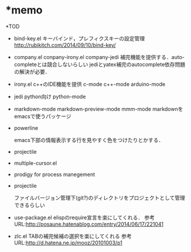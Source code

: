 *memo
===

*TOD

- bind-key.el
  キーバインド，プレフィクスキーの設定管理
   http://rubikitch.com/2014/09/10/bind-key/

- company.el conpany-irony.el company-jedi
  補完機能を提供する．auto-completeとは競合しないらしい
  jediとyatex補完のautocomplete依存問題の解決が必要．

- irony.el c++のIDE機能を提供
  c-mode
  c++-mode
  arduino-mode
  
- jedi python向け
  python-mode

- markdown-mode markdown-preview-mode mmm-mode
   markdownをemacsで使うパッケージ

- powerline

  emacs下部の情報表示する行を見やすく色をつけたりとかする．

- projectile


- multiple-cursor.el

- prodigy
  for process manegement 

- projectile

  ファイルバージョン管理下(git?)のディレクトリをプロジェクトとして管理できるらしい

- use-package.el
  elispのrequire宣言を楽にしてくれる．
  参考URL:http://posaune.hatenablog.com/entry/2014/06/17/221041

- zlc.el
  TABの補完候補の選択を楽にしてくれる
  参考URL:http://d.hatena.ne.jp/mooz/20101003/p1